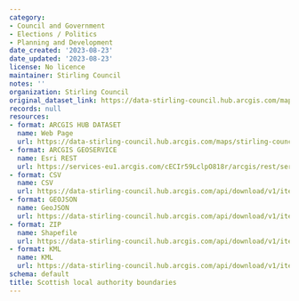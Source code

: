 ```yaml
---
category:
- Council and Government
- Elections / Politics
- Planning and Development
date_created: '2023-08-23'
date_updated: '2023-08-23'
license: No licence
maintainer: Stirling Council
notes: ''
organization: Stirling Council
original_dataset_link: https://data-stirling-council.hub.arcgis.com/maps/stirling-council::scottish-local-authority-boundaries
records: null
resources:
- format: ARCGIS HUB DATASET
  name: Web Page
  url: https://data-stirling-council.hub.arcgis.com/maps/stirling-council::scottish-local-authority-boundaries
- format: ARCGIS GEOSERVICE
  name: Esri REST
  url: https://services-eu1.arcgis.com/cECIr59LclpO818r/arcgis/rest/services/scottish_local_authority_boundaries/FeatureServer/4
- format: CSV
  name: CSV
  url: https://data-stirling-council.hub.arcgis.com/api/download/v1/items/c9bc21079e5f4254bc1aad8b4188e9cb/csv?layers=4
- format: GEOJSON
  name: GeoJSON
  url: https://data-stirling-council.hub.arcgis.com/api/download/v1/items/c9bc21079e5f4254bc1aad8b4188e9cb/geojson?layers=4
- format: ZIP
  name: Shapefile
  url: https://data-stirling-council.hub.arcgis.com/api/download/v1/items/c9bc21079e5f4254bc1aad8b4188e9cb/shapefile?layers=4
- format: KML
  name: KML
  url: https://data-stirling-council.hub.arcgis.com/api/download/v1/items/c9bc21079e5f4254bc1aad8b4188e9cb/kml?layers=4
schema: default
title: Scottish local authority boundaries
---
```

